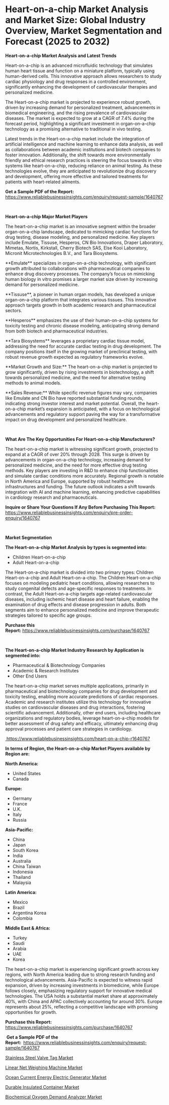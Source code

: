<p><h1>Heart-on-a-chip Market Analysis and Market Size: Global Industry Overview, Market Segmentation and Forecast (2025 to 2032)</h1></p><p><strong>Heart-on-a-chip Market Analysis and Latest Trends</strong></p>
<p><p>Heart-on-a-chip is an advanced microfluidic technology that simulates human heart tissue and function on a miniature platform, typically using human-derived cells. This innovative approach allows researchers to study cardiac physiology and drug responses in a controlled environment, significantly enhancing the development of cardiovascular therapies and personalized medicine.</p><p>The Heart-on-a-chip market is projected to experience robust growth, driven by increasing demand for personalized treatment, advancements in biomedical engineering, and the rising prevalence of cardiovascular diseases. The market is expected to grow at a CAGR of 7.4% during the forecast period, highlighting a significant investment in organ-on-a-chip technology as a promising alternative to traditional in vivo testing.</p><p>Latest trends in the Heart-on-a-chip market include the integration of artificial intelligence and machine learning to enhance data analysis, as well as collaborations between academic institutions and biotech companies to foster innovation. Additionally, the shift towards more environmentally friendly and ethical research practices is steering the focus towards in vitro systems like heart-on-a-chip, reducing reliance on animal testing. As these technologies evolve, they are anticipated to revolutionize drug discovery and development, offering more effective and tailored treatments for patients with heart-related ailments.</p></p>
<p><strong>Get a Sample PDF of the Report:&nbsp;</strong> <a href="https://www.reliablebusinessinsights.com/enquiry/request-sample/1640767?utm_campaign=1847&utm_medium=2&utm_source=Github&utm_content=ia&utm_term=23032025&utm_id=heart-on-a-chip">https://www.reliablebusinessinsights.com/enquiry/request-sample/1640767</a></p>
<p>&nbsp;</p>
<p><strong>Heart-on-a-chip Major Market Players</strong></p>
<p><p>The heart-on-a-chip market is an innovative segment within the broader organ-on-a-chip landscape, dedicated to mimicking cardiac functions for drug testing, disease modeling, and personalized medicine. Key players include Emulate, Tissuse, Hesperos, CN Bio Innovations, Draper Laboratory, Mimetas, Nortis, Kirkstall, Cherry Biotech SAS, Else Kooi Laboratory, Micronit Microtechnologies B.V., and Tara Biosystems.</p><p>**Emulate** specializes in organ-on-a-chip technology, with significant growth attributed to collaborations with pharmaceutical companies to enhance drug discovery processes. The company’s focus on mimicking human biology in vitro promises a larger market size driven by increasing demand for personalized medicine.</p><p>**Tissuse**, a pioneer in human organ models, has developed a unique organ-on-a-chip platform that integrates various tissues. This innovative approach targets growth in both academic research and pharmaceutical sectors. </p><p>**Hesperos** emphasizes the use of their human-on-a-chip systems for toxicity testing and chronic disease modeling, anticipating strong demand from both biotech and pharmaceutical industries. </p><p>**Tara Biosystems** leverages a proprietary cardiac tissue model, addressing the need for accurate cardiac testing in drug development. The company positions itself in the growing market of preclinical testing, with robust revenue growth expected as regulatory frameworks evolve.</p><p>**Market Growth and Size:** The heart-on-a-chip market is projected to grow significantly, driven by rising investments in biotechnology, a shift towards personalized medicine, and the need for alternative testing methods to animal models. </p><p>**Sales Revenue:** While specific revenue figures may vary, companies like Emulate and CN Bio have reported substantial funding rounds, indicating strong investor interest and market potential. Overall, the heart-on-a-chip market’s expansion is anticipated, with a focus on technological advancements and regulatory support paving the way for a transformative impact on drug development and personalized healthcare.</p></p>
<p>&nbsp;</p>
<p><strong>What Are The Key Opportunities For Heart-on-a-chip Manufacturers?</strong></p>
<p><p>The heart-on-a-chip market is witnessing significant growth, projected to expand at a CAGR of over 20% through 2028. This surge is driven by advancements in organ-on-a-chip technology, increasing demand for personalized medicine, and the need for more effective drug testing methods. Key players are investing in R&D to enhance chip functionalities and simulate cardiac conditions more accurately. Regional growth is notable in North America and Europe, supported by robust healthcare infrastructures and funding. The future outlook indicates a shift towards integration with AI and machine learning, enhancing predictive capabilities in cardiology research and pharmaceuticals.</p></p>
<p><strong>Inquire or Share Your Questions If Any Before Purchasing This Report:</strong> <a href="https://www.reliablebusinessinsights.com/enquiry/pre-order-enquiry/1640767?utm_campaign=1847&utm_medium=2&utm_source=Github&utm_content=ia&utm_term=23032025&utm_id=heart-on-a-chip">https://www.reliablebusinessinsights.com/enquiry/pre-order-enquiry/1640767</a></p>
<p>&nbsp;</p>
<p><strong>Market Segmentation</strong></p>
<p><strong>The Heart-on-a-chip Market Analysis by types is segmented into:</strong></p>
<p><ul><li>Children Heart-on-a-chip</li><li>Adult Heart-on-a-chip</li></ul></p>
<p><p>The Heart-on-a-chip market is divided into two primary types: Children Heart-on-a-chip and Adult Heart-on-a-chip. The Children Heart-on-a-chip focuses on modeling pediatric heart conditions, allowing researchers to study congenital defects and age-specific responses to treatments. In contrast, the Adult Heart-on-a-chip targets age-related cardiovascular diseases, including ischemic heart disease and heart failure, enabling the examination of drug effects and disease progression in adults. Both segments aim to enhance personalized medicine and improve therapeutic strategies tailored to specific age groups.</p></p>
<p><strong>Purchase this Report:&nbsp;</strong><a href="https://www.reliablebusinessinsights.com/purchase/1640767?utm_campaign=1847&utm_medium=2&utm_source=Github&utm_content=ia&utm_term=23032025&utm_id=heart-on-a-chip">https://www.reliablebusinessinsights.com/purchase/1640767</a></p>
<p>&nbsp;</p>
<p><strong>The Heart-on-a-chip Market Industry Research by Application is segmented into:</strong></p>
<p><ul><li>Pharmaceutical & Biotechnology Companies</li><li>Academic & Research Institutes</li><li>Other End Users</li></ul></p>
<p><p>The heart-on-a-chip market serves multiple applications, primarily in pharmaceutical and biotechnology companies for drug development and toxicity testing, enabling more accurate predictions of cardiac responses. Academic and research institutes utilize this technology for innovative studies on cardiovascular diseases and drug interactions, fostering scientific advancement. Additionally, other end users, including healthcare organizations and regulatory bodies, leverage heart-on-a-chip models for better assessment of drug safety and efficacy, ultimately enhancing drug approval processes and patient care strategies in cardiology.</p></p>
<p><a href="https://www.reliablebusinessinsights.com/heart-on-a-chip-r1640767?utm_campaign=1847&utm_medium=2&utm_source=Github&utm_content=ia&utm_term=23032025&utm_id=heart-on-a-chip">&nbsp;https://www.reliablebusinessinsights.com/heart-on-a-chip-r1640767</a></p>
<p><strong>In terms of Region, the Heart-on-a-chip Market Players available by Region are:</strong></p>
<p>
    <p> <strong> North America: </strong>
        <ul>
            <li>United States</li>
            <li>Canada</li>
        </ul>
        </p> 
    <p> <strong> Europe: </strong>
        <ul>
            <li>Germany</li>
            <li>France</li>
            <li>U.K.</li>
            <li>Italy</li>
            <li>Russia</li>
        </ul>
        </p> 
    <p> <strong> Asia-Pacific: </strong>
        <ul>
            <li>China</li>
            <li>Japan</li>
            <li>South Korea</li>
            <li>India</li>
            <li>Australia</li>
            <li>China Taiwan</li>
            <li>Indonesia</li>
            <li>Thailand</li>
            <li>Malaysia</li>
        </ul>
        </p> 
    <p> <strong> Latin America: </strong>
        <ul>
            <li>Mexico</li>
            <li>Brazil</li>
            <li>Argentina Korea</li>
            <li>Colombia</li>
        </ul>
        </p> 
    <p> <strong> Middle East & Africa: </strong>
        <ul>
            <li>Turkey</li>
            <li>Saudi</li>
            <li>Arabia</li>
            <li>UAE</li>
            <li>Korea</li>
        </ul>
    </p>
    </p>
<p><p>The heart-on-a-chip market is experiencing significant growth across key regions, with North America leading due to strong research funding and technological advancements. Asia-Pacific is expected to witness rapid expansion, driven by increasing investments in biomedicine, while Europe follows closely, emphasizing regulatory support for innovative medical technologies. The USA holds a substantial market share at approximately 40%, with China and APAC collectively accounting for around 30%. Europe represents about 25%, reflecting a competitive landscape with promising opportunities for growth.</p></p>
<p><strong>Purchase this Report: </strong><a href="https://www.reliablebusinessinsights.com/purchase/1640767?utm_campaign=1847&utm_medium=2&utm_source=Github&utm_content=ia&utm_term=23032025&utm_id=heart-on-a-chip">https://www.reliablebusinessinsights.com/purchase/1640767</a></p>
<p>&nbsp;<strong>Get a Sample PDF of the Report:&nbsp;&nbsp;</strong><a href="https://www.reliablebusinessinsights.com/enquiry/request-sample/1640767?utm_campaign=1847&utm_medium=2&utm_source=Github&utm_content=ia&utm_term=23032025&utm_id=heart-on-a-chip">https://www.reliablebusinessinsights.com/enquiry/request-sample/1640767</a></p>
<p><strong></strong></p>
<p><p><a href="https://github.com/edriceakeime/Market-Research-Report-List-1/blob/main/stainless-steel-valve-tag-market.md?utm_campaign=1847&utm_medium=2&utm_source=Github&utm_content=ia&utm_term=23032025&utm_id=heart-on-a-chip">Stainless Steel Valve Tag Market</a></p><p><a href="https://github.com/seppelharjap/Market-Research-Report-List-1/blob/main/linear-net-weighing-machine-market.md?utm_campaign=1847&utm_medium=2&utm_source=Github&utm_content=ia&utm_term=23032025&utm_id=heart-on-a-chip">Linear Net Weighing Machine Market</a></p><p><a href="https://github.com/fungkychiman/Market-Research-Report-List-1/blob/main/ocean-current-energy-electric-generator-market.md?utm_campaign=1847&utm_medium=2&utm_source=Github&utm_content=ia&utm_term=23032025&utm_id=heart-on-a-chip">Ocean Current Energy Electric Generator Market</a></p><p><a href="https://github.com/olesjaquah/Market-Research-Report-List-1/blob/main/durable-insulated-container-market.md?utm_campaign=1847&utm_medium=2&utm_source=Github&utm_content=ia&utm_term=23032025&utm_id=heart-on-a-chip">Durable Insulated Container Market</a></p><p><a href="https://github.com/kitsossadien/Market-Research-Report-List-1/blob/main/biochemical-oxygen-demand-analyzer-market.md?utm_campaign=1847&utm_medium=2&utm_source=Github&utm_content=ia&utm_term=23032025&utm_id=heart-on-a-chip">Biochemical Oxygen Demand Analyzer Market</a></p></p>